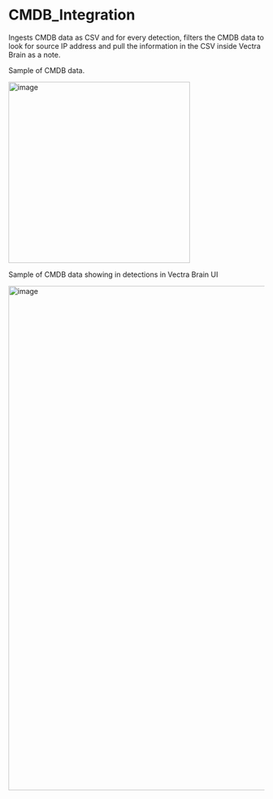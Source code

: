# CMDB_Integration

Ingests CMDB data as CSV and for every detection, filters the CMDB data to look for source IP address and pull the information in the CSV inside Vectra Brain as a note.

Sample of CMDB data.

<img width="357" alt="image" src="https://github.com/CyberR00k1e/CMDB_Integration/assets/85890750/a547715f-6b95-432d-a593-43990658cb43">


Sample of CMDB data showing in detections in Vectra Brain UI

<img width="994" alt="image" src="https://github.com/CyberR00k1e/CMDB_Integration/assets/85890750/9d09640c-61a9-458b-9f7f-ba164cd67456">
